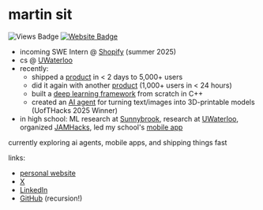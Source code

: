 # martin sit

![Views Badge](https://komarev.com/ghpvc/?username=martin226&label=Profile%20views&color=0e75b6&style=flat) [![Website Badge](https://img.shields.io/badge/website-martinsit.ca-blue)](https://martinsit.ca)

- incoming SWE Intern @ [Shopify](https://shopify.com/) (summer 2025)
- cs @ [UWaterloo](https://uwaterloo.ca/)
- recently:
  - shipped a [product](https://jakesresu.me/) in < 2 days to 5,000+ users
  - did it again with another [product](https://justslideitin.com/) (1,000+ users in < 24 hours)
  - built a [deep learning framework](https://github.com/martin226/litenet) from scratch in C++
  - created an [AI agent](https://github.com/martin226/twirl) for turning text/images into 3D-printable models (UofTHacks 2025 Winner)
- in high school: ML research at [Sunnybrook](https://sunnybrook.ca/research/), research at [UWaterloo](https://cs.uwaterloo.ca/~dbarrada/), organized [JAMHacks](https://www.jamhacks.ca/), led my school's [mobile app](https://app.staugustinechs.ca/)

currently exploring ai agents, mobile apps, and shipping things fast

links:
- [personal website](https://martinsit.ca/)
- [X](https://x.com/_martinsit)
- [LinkedIn](https://linkedin.com/in/martin-sit)
- [GitHub](https://github.com/martin226) (recursion!)
